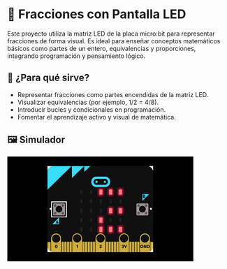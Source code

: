 # 🧮 Fracciones con Pantalla LED

Este proyecto utiliza la matriz LED de la placa micro:bit para representar fracciones de forma visual. Es ideal para enseñar conceptos matemáticos básicos como partes de un entero, equivalencias y proporciones, integrando programación y pensamiento lógico.

## 🎯 ¿Para qué sirve?

- Representar fracciones como partes encendidas de la matriz LED.
- Visualizar equivalencias (por ejemplo, 1/2 = 4/8).
- Introducir bucles y condicionales en programación.
- Fomentar el aprendizaje activo y visual de matemática.

## 🖼 Simulador
![Simulación del proyecto](../Images/Gif1.gif)
